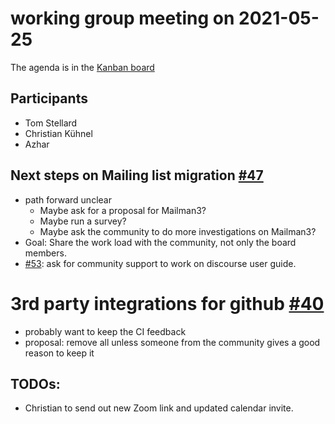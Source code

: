 # working group meeting on 2021-05-25

The agenda is in the [Kanban board](https://github.com/llvm/llvm-iwg/projects/1)

## Participants

* Tom Stellard
* Christian Kühnel
* Azhar

## Next steps on Mailing list migration [#47](https://github.com/llvm/llvm-iwg/issues/47)

* path forward unclear
  * Maybe ask for a proposal for Mailman3?
  * Maybe run a survey?
  * Maybe ask the community to do more investigations on Mailman3?
* Goal: Share the work load with the community, not only the board members.
* [#53](https://github.com/llvm/llvm-iwg/issues/53): ask for community support 
  to work on discourse user guide.

# 3rd party integrations for github [#40](https://github.com/llvm/llvm-iwg/issues/40)

* probably want to keep the CI feedback
* proposal: remove all unless someone from the community gives a good reason to keep it

## TODOs:

* Christian to send out new Zoom link and updated calendar invite.
